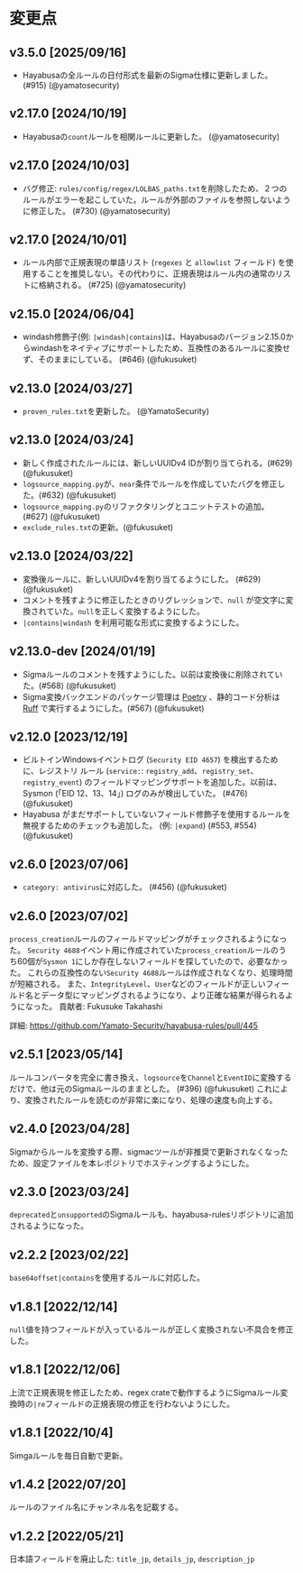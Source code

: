 # 変更点

## v3.5.0 [2025/09/16]

- Hayabusaの全ルールの日付形式を最新のSigma仕様に更新しました。 (#915) (@yamatosecurity)

## v2.17.0 [2024/10/19]

- Hayabusaの`count`ルールを相関ルールに更新した。 (@yamatosecurity)

## v2.17.0 [2024/10/03]

- バグ修正: `rules/config/regex/LOLBAS_paths.txt`を削除したため、２つのルールがエラーを起こしていた。ルールが外部のファイルを参照しないように修正した。 (#730) (@yamatosecurity)

## v2.17.0 [2024/10/01]

- ルール内部で正規表現の単語リスト (`regexes` と `allowlist` フィールド) を使用することを推奨しない。その代わりに、正規表現はルール内の通常のリストに格納される。 (#725) (@yamatosecurity)

## v2.15.0 [2024/06/04]

- windash修飾子(例: `|windash|contains`)は、Hayabusaのバージョン2.15.0からwindashをネイティブにサポートしたため、互換性のあるルールに変換せず、そのままにしている。 (#646) (@fukusuket)

## v2.13.0 [2024/03/27]

- `proven_rules.txt`を更新した。 (@YamatoSecurity)

## v2.13.0 [2024/03/24]

- 新しく作成されたルールには、新しいUUIDv4 IDが割り当てられる。(#629) (@fukusuket)
- `logsource_mapping.py`が、`near`条件でルールを作成していたバグを修正した。(#632) (@fukusuket)
- `logsource_mapping.py`のリファクタリングとユニットテストの追加。(#627) (@fukusuket)
- `exclude_rules.txt`の更新。(@fukusuket)

## v2.13.0 [2024/03/22]

- 変換後ルールに、新しいUUIDv4を割り当てるようにした。 (#629) (@fukusuket)
- コメントを残すように修正したときのリグレッションで、`null` が空文字に変換されていた。`null`を正しく変換するようにした。
- `|contains|windash` を利用可能な形式に変換するようにした。

## v2.13.0-dev [2024/01/19]

- Sigmaルールのコメントを残すようにした。以前は変換後に削除されていた。(#568) (@fukusuket)
- Sigma変換バックエンドのパッケージ管理は [Poetry](https://python-poetry.org/) 、静的コード分析は [Ruff](https://github.com/astral-sh/ruff) で実行するようにした。(#567) (@fukusuket)

## v2.12.0 [2023/12/19]

- ビルトインWindowsイベントログ (`Security EID 4657`) を検出するために、レジストリ ルール (`service:`: `registry_add`、`registry_set`、`registry_event`) のフィールドマッピングサポートを追加した。以前は、Sysmon (「EID 12、13、14」) ログのみが検出していた。 (#476) (@fukusuket)
- Hayabusa がまだサポートしていないフィールド修飾子を使用するルールを無視するためのチェックも追加した。 (例: `|expand`) (#553, #554) (@fukusuket)

## v2.6.0 [2023/07/06]

- `category: antivirus`に対応した。 (#456) (@fukusuket)

## v2.6.0 [2023/07/02]

`process_creation`ルールのフィールドマッピングがチェックされるようになった。
`Security 4688`イベント用に作成されていた`process_creation`ルールのうち60個が`Sysmon 1`にしか存在しないフィールドを探していたので、必要なかった。
これらの互換性のない`Security 4688`ルールは作成されなくなり、処理時間が短縮される。
また、`IntegrityLevel`、`User`などのフィールドが正しいフィールド名とデータ型にマッピングされるようになり、より正確な結果が得られるようになった。
貢献者: Fukusuke Takahashi

詳細: https://github.com/Yamato-Security/hayabusa-rules/pull/445

## v2.5.1 [2023/05/14]

ルールコンバータを完全に書き換え、`logsource`を`Channel`と`EventID`に変換するだけで、他は元のSigmaルールのままとした。 (#396) (@fukusuket)
これにより、変換されたルールを読むのが非常に楽になり、処理の速度も向上する。

## v2.4.0 [2023/04/28]

Sigmaからルールを変換する際、sigmacツールが非推奨で更新されなくなったため、設定ファイルを本レポジトリでホスティングするようにした。

## v2.3.0 [2023/03/24]

`deprecated`と`unsupported`のSigmaルールも、hayabusa-rulesリポジトリに追加されるようになった。

## v2.2.2 [2023/02/22]

`base64offset|contains`を使用するルールに対応した。

## v1.8.1 [2022/12/14]

`null`値を持つフィールドが入っているルールが正しく変換されない不具合を修正した。

## v1.8.1 [2022/12/06]

上流で正規表現を修正したため、regex crateで動作するようにSigmaルール変換時の`|re`フィールドの正規表現の修正を行わないようにした。

## v1.8.1 [2022/10/4]

Simgaルールを毎日自動で更新。

## v1.4.2 [2022/07/20]

ルールのファイル名にチャンネル名を記載する。

## v1.2.2 [2022/05/21]

日本語フィールドを廃止した: `title_jp`, `details_jp`, `description_jp`